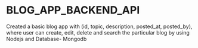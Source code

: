 # BLOG_APP_BACKEND_API
 Created a basic blog app with  (id, topic, description, posted_at, posted_by), where user can create, edit, delete and search the particular blog by using  Nodejs and  Database- Mongodb
